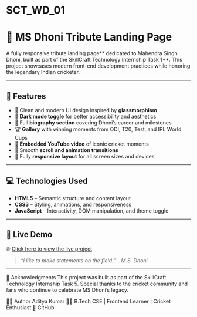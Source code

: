 # SCT_WD_01
# 🏏 MS Dhoni Tribute Landing Page

A fully responsive tribute landing page** dedicated to Mahendra Singh Dhoni, built as part of the SkillCraft Technology Internship Task 1**. This project showcases modern front-end development practices while honoring the legendary Indian cricketer.

---

## 🚀 Features

- 🎨 Clean and modern UI design inspired by **glassmorphism**
- 🌙 **Dark mode toggle** for better accessibility and aesthetics
- 📜 Full **biography section** covering Dhoni’s career and milestones
- 🏆 **Gallery** with winning moments from ODI, T20, Test, and IPL World Cups
- 🎥 **Embedded YouTube video** of iconic cricket moments
- 🧭 Smooth **scroll and animation transitions**
- 📱 Fully **responsive layout** for all screen sizes and devices

---

## 💻 Technologies Used

- **HTML5** – Semantic structure and content layout  
- **CSS3** – Styling, animations, and responsiveness  
- **JavaScript** – Interactivity, DOM manipulation, and theme toggle  

---


## 🔗 Live Demo

🌐 [Click here to view the live project](https://kumaradi9508.github.io/SCT_WD_01)  


> *“I like to make statements on the field.” – M.S. Dhoni*


---

🙌 Acknowledgments
This project was built as part of the SkillCraft Technology Internship Task 5. Special thanks to the cricket community and fans who continue to celebrate MS Dhoni’s legacy.

🧑‍💻 Author
Aditya Kumar
👨‍🎓 B.Tech CSE | Frontend Learner | Cricket Enthusiast
🔗 GitHub




